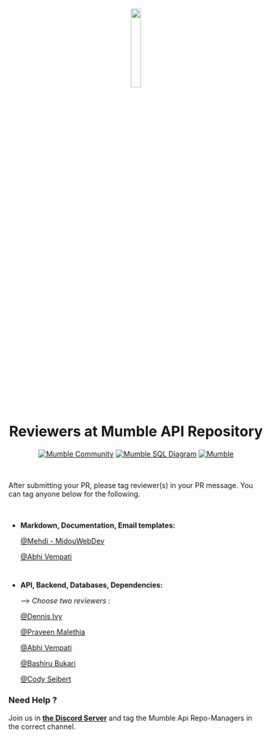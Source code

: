 #

<div align="center">
<img src="./static/images/dark-logo.1c6c40e2.png" width="20%">
<h1>Reviewers at Mumble API Repository</h1>

<a href="https://discord.gg/TxgpyK8pzf">![Mumble Community](https://img.shields.io/discord/825371211399692308?label=Mumble%20Community&style=for-the-badge&logo=Discord)</a>
<a href="https://drawsql.app/dennis-ivy/diagrams/mumble">![Mumble SQL Diagram](https://img.shields.io/badge/Mumble-Diagram-orange?style=for-the-badge)</a>
<a href="http://mumbleapi.herokuapp.com/">![Mumble](https://img.shields.io/badge/Mumble-API-9cf?style=for-the-badge)</a>

</div>

<br/>

After submitting your PR, please tag reviewer(s) in your PR message. You can tag anyone below for the following.

<br/>

- **Markdown, Documentation, Email templates:** 

   [@Mehdi - MidouWebDev](https://github.com/MidouWebDev)

  [@Abhi Vempati](https://github.com/abhivemp/)

#

- **API, Backend, Databases, Dependencies:**

  --> *Choose two reviewers :*

  [@Dennis Ivy](https://github.com/divanov11)

  [@Praveen Malethia](https://github.com/PraveenMalethia)

  [@Abhi Vempati](https://github.com/abhivemp)

  [@Bashiru Bukari](https://github.com/bashiru98)

  [@Cody Seibert](https://github.com/codyseibert)

### Need Help ?

Join us in **[the Discord Server](https://discord.gg/9Du4KUY3dE)** and tag the Mumble Api Repo-Managers in the correct channel.